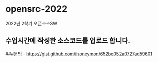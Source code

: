 # opensrc-2022
2022년 2학기 오픈소스SW
## 수업시간에 작성한 소스코드를 업로드 합니다.
###문법 - https://gist.github.com/ihoneymon/652be052a0727ad59601
